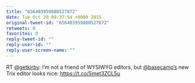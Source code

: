 ```yaml
---
title: "656403959880527872"
date: Tue Oct 20 09:37:54 +0000 2015
original-tweet-id: "656403959880527872"
retweets: 0
favorites: 0
reply-tweet-id: ""
reply-user-id: ""
reply-user-screen-name: ""
---
```

RT <a href="https://twitter.com/getkirby">@getkirby</a>: I’m not a friend of WYSIWYG editors, but <a href="https://twitter.com/basecamp’s">@basecamp’s</a> new Trix editor looks nice: <a href="https://t.co/5met3ZCL5u">https://t.co/5met3ZCL5u</a>
